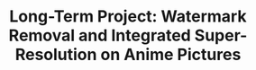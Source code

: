 ---
title: "Long-Term Project: Watermark Removal and Integrated Super-Resolution on Anime Pictures"
tags: [machine learning, anime, image processing]
caption: Bathers (1874–75) by Paul Cézanne
---
